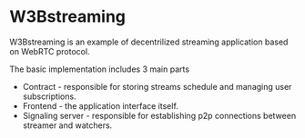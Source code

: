 # W3Bstreaming

W3Bstreaming is an example of decentrilized streaming application based on WebRTC protocol.

The basic implementation includes 3 main parts

- Contract - responsible for storing streams schedule and managing user subscriptions.
- Frontend - the application interface itself.
- Signaling server - responsible for establishing p2p connections between streamer and watchers.
